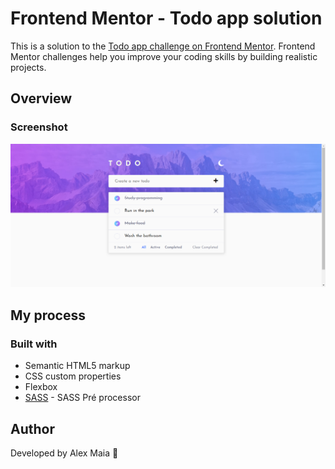 # Frontend Mentor - Todo app solution

This is a solution to the [Todo app challenge on Frontend Mentor](https://www.frontendmentor.io/challenges/todo-app-Su1_KokOW). Frontend Mentor challenges help you improve your coding skills by building realistic projects.

## Overview

### Screenshot

![](./images/screenshot.png)

## My process

### Built with

- Semantic HTML5 markup
- CSS custom properties
- Flexbox
- [SASS](https://sass-lang.com/) - SASS Pré processor

## Author

Developed by Alex Maia 🚀